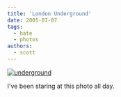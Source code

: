 ```yaml
---
title: 'London Underground'
date: 2005-07-07
tags:
  - hate
  - photos
authors:
  - scott
---
```


[![underground](/images/24300174_77e75dc420_m.jpg)](http://www.flickr.com/photos/antarcticlemur/24300174/ 'underground')

I've been staring at this photo all day.
